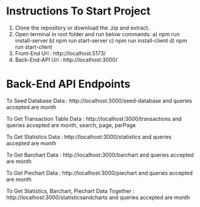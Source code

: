 # Instructions To Start Project

1) Clone the repository or download the .zip and extract.
2) Open terminal in root folder and run below commands:
   a) npm run install-server
   b) npm run start-server
   c) npm run install-client
   d) npm run start-client
3) Front-End Url : http://localhost:5173/
4) Back-End-API Url : http://localhost:3000/

# Back-End API Endpoints

To Seed Database Data : http://localhost:3000/seed-database and queries accepted are month

To Get Transaction Table Data : http://localhost:3000/transactions and queries accepted are month, search, page, perPage

To Get Statistics Data : http://localhost:3000/statistics and queries accepted are month

To Get Barchart Data : http://localhost:3000/barchart and queries accepted are month

To Get Piechart Data : http://localhost:3000/piechart and queries accepted are month

To Get Statistics, Barchart, Piechart Data Together : http://localhost:3000/statisticsandcharts and queries accepted are month

